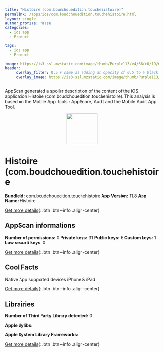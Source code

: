 ```yaml
---
title: "Histoire (com.boudchouedition.touchehistoire)"
permalink: /apps/ios/com.boudchouedition.touchehistoire.html
layout: single
author_profile: false
categories: 
  - ios app 
  - Product 

tags: 
  - ios app 
  - Product 

image: https://is3-ssl.mzstatic.com/image/thumb/Purple113/v4/66/c0/19/66c019c0-4527-7c18-f0d9-aa4f4daeb2e3/AppIcon-0-0-1x_U007emarketing-0-0-0-10-85-220.png/512x512bb.jpg
header: 
     overlay_filter: 0.5 # same as adding an opacity of 0.5 to a black background
     overlay_image: https://is3-ssl.mzstatic.com/image/thumb/Purple113/v4/66/c0/19/66c019c0-4527-7c18-f0d9-aa4f4daeb2e3/AppIcon-0-0-1x_U007emarketing-0-0-0-10-85-220.png/512x512bb.jpg
---
```

AppScan generated a spoiler description of the content of the iOS application Histoire (com.boudchouedition.touchehistoire). This analysis is based on the Mobile App Tools : AppScore, Audit and the Mobile Audit App Tool.

  
  
<div style="text-align: center;"><img src="https://is3-ssl.mzstatic.com/image/thumb/Purple113/v4/66/c0/19/66c019c0-4527-7c18-f0d9-aa4f4daeb2e3/AppIcon-0-0-1x_U007emarketing-0-0-0-10-85-220.png/512x512bb.jpg" width="100" height="100"></div>  
  
# Histoire (com.boudchouedition.touchehistoire

**BundleId:** com.boudchouedition.touchehistoire
**App Version:** 11.8
**App Name:** Histoire


[Get more details](/pricing.html){: .btn .btn--info .align-center}  
  
## AppScan informations 

**Number of permissions:** 0
**Private keys:** 31
**Public keys:** 6
**Custom keys:** 1
**Low securit keys:** 0
  
[Get more details](/pricing.html){: .btn .btn--info .align-center}

## Cool Facts

Native App
supported devices iPhone & iPad
  
[Get more details](/pricing.html){: .btn .btn--info .align-center}

## Librairies 
**Number of Third Party Library detected:** 0

**Apple dylibs:**


**Apple System Library Frameworks:**


  
[Get more details](/pricing.html){: .btn .btn--info .align-center}

